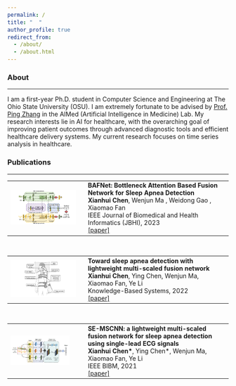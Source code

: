 ```yaml
---
permalink: /
title: "  "
author_profile: true
redirect_from: 
  - /about/
  - /about.html
---
```

### About
*********
I am a first-year Ph.D. student in Computer Science and Engineering at The Ohio State University (OSU). I am extremely fortunate to be advised by [Prof. Ping Zhang](https://www.pingzhang.net/) in the AIMed (Artificial Intelligence in Medicine) Lab. My research interests lie in AI for healthcare, with the overarching goal of improving patient outcomes through advanced diagnostic tools and efficient healthcare delivery systems. My current research focuses on time series analysis in healthcare.


### Publications
*********
<table width="800" align="center" border="0" cellspacing="0" cellpadding="0">
      <tr>
          <td style="width:35%; vertical-align:middle; padding-right: 20px;">
              <div class="image-container">
                 <img src="/images/JBHI23.png" width="100%"> 
              </div>
          </td>
          <td style="width:65%; vertical-align:middle">
              <papertext>
                  <papertitle> <strong>BAFNet: Bottleneck Attention Based Fusion Network for Sleep Apnea Detection</strong></papertitle>
                  <br>
              <strong>Xianhui Chen</strong>,
              Wenjun Ma , Weidong Gao , Xiaomao Fan
              <br>
              IEEE Journal of Biomedical and Health Informatics (JBHI), 2023
              <br>
              <a href="https://doi.org/10.1109/JBHI.2023.3278657">[paper]</a>
              </papertext>
          </td>
      </tr>
</table>
<br>
<table width="800" align="center" border="0" cellspacing="0" cellpadding="0">
      <tr>
          <td style="width:35%; vertical-align:middle; padding-right: 20px;">
              <div class="image-container">
                 <img src="/images/KBS22.jpg" width="100%"> 
              </div>
          </td>
          <td style="width:65%; vertical-align:middle">
              <papertext>
                  <papertitle> <strong>Toward sleep apnea detection with lightweight multi-scaled fusion network</strong></papertitle>
                  <br>
              <strong>Xianhui Chen</strong>,
              Ying Chen, Wenjun Ma, Xiaomao Fan, Ye Li
              <br>
              Knowledge-Based Systems, 2022
              <br>
              <a href="https://doi.org/10.1016/j.knosys.2022.108783">[paper]</a>
              </papertext>
          </td>
      </tr>
</table>
<br>
<table width="800" align="center" border="0" cellspacing="0" cellpadding="0">
      <tr>
          <td style="width:35%; vertical-align:middle; padding-right: 20px;">
              <div class="image-container">
                 <img src="/images/BIBM21.png" width="90%"> 
              </div>
          </td>
          <td style="width:65%; vertical-align:middle">
              <papertext>
                  <papertitle> <strong>SE-MSCNN: a lightweight multi-scaled fusion network for sleep apnea detection using single-lead ECG signals</strong></papertitle>
                  <br>
              <strong>Xianhui Chen*</strong>,
              Ying Chen*, Wenjun Ma, Xiaomao Fan, Ye Li
              <br>
              IEEE BIBM, 2021
              <br>
              <a href="https://doi.org/10.1109/BIBM52615.2021.9669358">[paper]</a>
              </papertext>
          </td>
      </tr>
</table>
   
   
